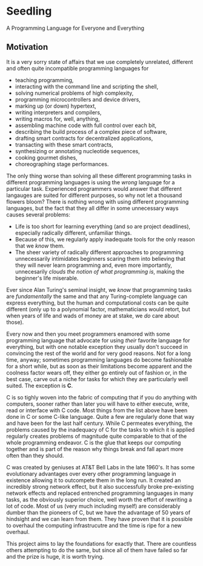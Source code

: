 # Seedling

A Programming Language for Everyone and Everything

## Motivation

It is a very sorry state of affairs that we use completely unrelated, different and often quite incompatible programming languages for
 * teaching programming,
 * interacting with the command line and scripting the shell,
 * solving numerical problems of high complexity,
 * programming microcontrollers and device drivers,
 * marking up (or down) hypertext,
 * writing interpreters and compilers,
 * writing macros for, well, anything,
 * assembling machine code with full control over each bit,
 * describing the build process of a complex piece of software,
 * drafting smart contracts for decentralized applications,
 * transacting with these smart contracts,
 * synthesizing or annotating nucleotide sequences,
 * cooking gourmet dishes,
 * choreographing stage performances.

The only thing worse than solving all these different programming tasks in different programming languages is using the *wrong* language for a particular task. Experienced programmers would answer that different langauges are suited for different purposes, so why not let a thousand flowers bloom? There is nothing wrong with using different programming languages, but the fact that they all differ in some unnecessary ways causes several problems:
 * Life is too short for learning everything (and so are project deadlines), especially radically different, unfamiliar things.
 * Because of this, we regularly apply inadequate tools for the only reason that we *know* them.
 * The sheer variety of radically different approaches to programming unnecessarily intimidates beginners scaring them into believing that they will never learn programming and, even more importantly, unnecesarily *clouds the notion of what programming is*, making the beginner's life miserable.

Ever since Alan Turing's seminal insight, we *know* that programming tasks are *fundamentally* the same and that any Turing-complete language can express everything, but the human and computational costs can be quite different (only up to a polynomial factor, mathematicians would retort, but when years of life and wads of money are at stake, we *do* care about those).

Every now and then you meet programmers enamored with some programming language that advocate for using *their* favorite language for everything, but with one notable exception they usually don't succeed in convincing the rest of the world and for very good reasons. Not for a long time, anyway; sometimes programming languages do become fashionable for a short while, but as soon as their limitations become apparent and the coolness factor wears off, they either go entirely out of fashion or, in the best case, carve out a niche for tasks for which they are particularly well suited. The exception is **C**.

C is so tighly woven into the fabric of computing that if you do anything with computers, sooner rather than later you will have to either execute, write, read or interface with C code. Most things from the list above have been done in C or some C-like language. Quite a few are regularly done that way and have been for the last half century. While C permeates everything, the problems caused by the inadequacy of C for the tasks to which it is applied regularly creates problems of magnitude quite comparable to that of the whole programming endeavor. C is the glue that keeps our computing together and is part of the reason why things break and fall apart more often than they should.

C was created by geniuses at AT&T Bell Labs in the late 1960's. It has some evolutionary advantages over every other programming language in existence allowing it to outcompete them in the long run. It created an incredibly strong network effect, but it also successfully broke pre-existing network effects and replaced entrenched programming languages in many tasks, as the obviously superior choice, well worth the effort of rewriting a lot of code. Most of us (very much including myself) are considerably dumber than the pioneers of C, but we have the advantage of 50 years of hindsight and we can learn from them. They have proven that it is possible to overhaul the computing infrastrucutre and the time is ripe for a new overhaul.

This project aims to lay the foundations for exactly that. There are countless others attempting to do the same, but since all of them have failed so far and the prize is huge, it is worth trying.
